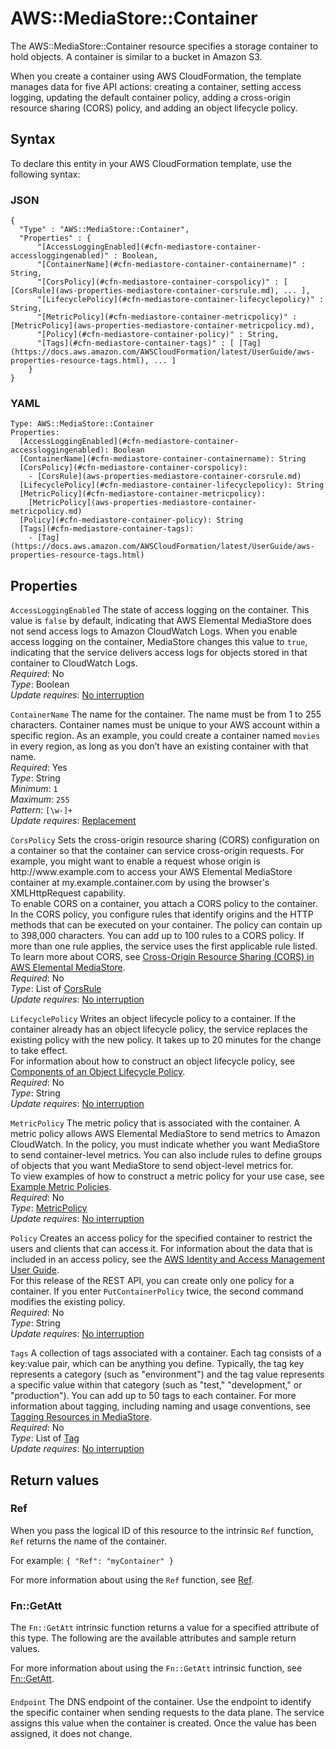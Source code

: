 # AWS::MediaStore::Container<a name="aws-resource-mediastore-container"></a>

The AWS::MediaStore::Container resource specifies a storage container to hold objects\. A container is similar to a bucket in Amazon S3\.

When you create a container using AWS CloudFormation, the template manages data for five API actions: creating a container, setting access logging, updating the default container policy, adding a cross\-origin resource sharing \(CORS\) policy, and adding an object lifecycle policy\.

## Syntax<a name="aws-resource-mediastore-container-syntax"></a>

To declare this entity in your AWS CloudFormation template, use the following syntax:

### JSON<a name="aws-resource-mediastore-container-syntax.json"></a>

```
{
  "Type" : "AWS::MediaStore::Container",
  "Properties" : {
      "[AccessLoggingEnabled](#cfn-mediastore-container-accessloggingenabled)" : Boolean,
      "[ContainerName](#cfn-mediastore-container-containername)" : String,
      "[CorsPolicy](#cfn-mediastore-container-corspolicy)" : [ [CorsRule](aws-properties-mediastore-container-corsrule.md), ... ],
      "[LifecyclePolicy](#cfn-mediastore-container-lifecyclepolicy)" : String,
      "[MetricPolicy](#cfn-mediastore-container-metricpolicy)" : [MetricPolicy](aws-properties-mediastore-container-metricpolicy.md),
      "[Policy](#cfn-mediastore-container-policy)" : String,
      "[Tags](#cfn-mediastore-container-tags)" : [ [Tag](https://docs.aws.amazon.com/AWSCloudFormation/latest/UserGuide/aws-properties-resource-tags.html), ... ]
    }
}
```

### YAML<a name="aws-resource-mediastore-container-syntax.yaml"></a>

```
Type: AWS::MediaStore::Container
Properties: 
  [AccessLoggingEnabled](#cfn-mediastore-container-accessloggingenabled): Boolean
  [ContainerName](#cfn-mediastore-container-containername): String
  [CorsPolicy](#cfn-mediastore-container-corspolicy): 
    - [CorsRule](aws-properties-mediastore-container-corsrule.md)
  [LifecyclePolicy](#cfn-mediastore-container-lifecyclepolicy): String
  [MetricPolicy](#cfn-mediastore-container-metricpolicy): 
    [MetricPolicy](aws-properties-mediastore-container-metricpolicy.md)
  [Policy](#cfn-mediastore-container-policy): String
  [Tags](#cfn-mediastore-container-tags): 
    - [Tag](https://docs.aws.amazon.com/AWSCloudFormation/latest/UserGuide/aws-properties-resource-tags.html)
```

## Properties<a name="aws-resource-mediastore-container-properties"></a>

`AccessLoggingEnabled`  <a name="cfn-mediastore-container-accessloggingenabled"></a>
The state of access logging on the container\. This value is `false` by default, indicating that AWS Elemental MediaStore does not send access logs to Amazon CloudWatch Logs\. When you enable access logging on the container, MediaStore changes this value to `true`, indicating that the service delivers access logs for objects stored in that container to CloudWatch Logs\.  
*Required*: No  
*Type*: Boolean  
*Update requires*: [No interruption](https://docs.aws.amazon.com/AWSCloudFormation/latest/UserGuide/using-cfn-updating-stacks-update-behaviors.html#update-no-interrupt)

`ContainerName`  <a name="cfn-mediastore-container-containername"></a>
The name for the container\. The name must be from 1 to 255 characters\. Container names must be unique to your AWS account within a specific region\. As an example, you could create a container named `movies` in every region, as long as you don’t have an existing container with that name\.  
*Required*: Yes  
*Type*: String  
*Minimum*: `1`  
*Maximum*: `255`  
*Pattern*: `[\w-]+`  
*Update requires*: [Replacement](https://docs.aws.amazon.com/AWSCloudFormation/latest/UserGuide/using-cfn-updating-stacks-update-behaviors.html#update-replacement)

`CorsPolicy`  <a name="cfn-mediastore-container-corspolicy"></a>
Sets the cross\-origin resource sharing \(CORS\) configuration on a container so that the container can service cross\-origin requests\. For example, you might want to enable a request whose origin is http://www\.example\.com to access your AWS Elemental MediaStore container at my\.example\.container\.com by using the browser's XMLHttpRequest capability\.  
To enable CORS on a container, you attach a CORS policy to the container\. In the CORS policy, you configure rules that identify origins and the HTTP methods that can be executed on your container\. The policy can contain up to 398,000 characters\. You can add up to 100 rules to a CORS policy\. If more than one rule applies, the service uses the first applicable rule listed\.  
To learn more about CORS, see [Cross\-Origin Resource Sharing \(CORS\) in AWS Elemental MediaStore](https://docs.aws.amazon.com/mediastore/latest/ug/cors-policy.html)\.  
*Required*: No  
*Type*: List of [CorsRule](aws-properties-mediastore-container-corsrule.md)  
*Update requires*: [No interruption](https://docs.aws.amazon.com/AWSCloudFormation/latest/UserGuide/using-cfn-updating-stacks-update-behaviors.html#update-no-interrupt)

`LifecyclePolicy`  <a name="cfn-mediastore-container-lifecyclepolicy"></a>
Writes an object lifecycle policy to a container\. If the container already has an object lifecycle policy, the service replaces the existing policy with the new policy\. It takes up to 20 minutes for the change to take effect\.  
For information about how to construct an object lifecycle policy, see [Components of an Object Lifecycle Policy](https://docs.aws.amazon.com/mediastore/latest/ug/policies-object-lifecycle-components.html)\.  
*Required*: No  
*Type*: String  
*Update requires*: [No interruption](https://docs.aws.amazon.com/AWSCloudFormation/latest/UserGuide/using-cfn-updating-stacks-update-behaviors.html#update-no-interrupt)

`MetricPolicy`  <a name="cfn-mediastore-container-metricpolicy"></a>
The metric policy that is associated with the container\. A metric policy allows AWS Elemental MediaStore to send metrics to Amazon CloudWatch\. In the policy, you must indicate whether you want MediaStore to send container\-level metrics\. You can also include rules to define groups of objects that you want MediaStore to send object\-level metrics for\.  
To view examples of how to construct a metric policy for your use case, see [Example Metric Policies](https://docs.aws.amazon.com/mediastore/latest/ug/policies-metric-examples.html)\.  
*Required*: No  
*Type*: [MetricPolicy](aws-properties-mediastore-container-metricpolicy.md)  
*Update requires*: [No interruption](https://docs.aws.amazon.com/AWSCloudFormation/latest/UserGuide/using-cfn-updating-stacks-update-behaviors.html#update-no-interrupt)

`Policy`  <a name="cfn-mediastore-container-policy"></a>
Creates an access policy for the specified container to restrict the users and clients that can access it\. For information about the data that is included in an access policy, see the [AWS Identity and Access Management User Guide](https://aws.amazon.com/documentation/iam/)\.  
For this release of the REST API, you can create only one policy for a container\. If you enter `PutContainerPolicy` twice, the second command modifies the existing policy\.   
*Required*: No  
*Type*: String  
*Update requires*: [No interruption](https://docs.aws.amazon.com/AWSCloudFormation/latest/UserGuide/using-cfn-updating-stacks-update-behaviors.html#update-no-interrupt)

`Tags`  <a name="cfn-mediastore-container-tags"></a>
A collection of tags associated with a container\. Each tag consists of a key:value pair, which can be anything you define\. Typically, the tag key represents a category \(such as "environment"\) and the tag value represents a specific value within that category \(such as "test," "development," or "production"\)\. You can add up to 50 tags to each container\. For more information about tagging, including naming and usage conventions, see [Tagging Resources in MediaStore](https://docs.aws.amazon.com/mediastore/latest/ug/tagging.html)\.  
*Required*: No  
*Type*: List of [Tag](https://docs.aws.amazon.com/AWSCloudFormation/latest/UserGuide/aws-properties-resource-tags.html)  
*Update requires*: [No interruption](https://docs.aws.amazon.com/AWSCloudFormation/latest/UserGuide/using-cfn-updating-stacks-update-behaviors.html#update-no-interrupt)

## Return values<a name="aws-resource-mediastore-container-return-values"></a>

### Ref<a name="aws-resource-mediastore-container-return-values-ref"></a>

When you pass the logical ID of this resource to the intrinsic `Ref` function, `Ref` returns the name of the container\.

For example: `{ "Ref": "myContainer" }`

For more information about using the `Ref` function, see [Ref](https://docs.aws.amazon.com/AWSCloudFormation/latest/UserGuide/intrinsic-function-reference-ref.html)\.

### Fn::GetAtt<a name="aws-resource-mediastore-container-return-values-fn--getatt"></a>

The `Fn::GetAtt` intrinsic function returns a value for a specified attribute of this type\. The following are the available attributes and sample return values\.

For more information about using the `Fn::GetAtt` intrinsic function, see [Fn::GetAtt](https://docs.aws.amazon.com/AWSCloudFormation/latest/UserGuide/intrinsic-function-reference-getatt.html)\.

#### <a name="aws-resource-mediastore-container-return-values-fn--getatt-fn--getatt"></a>

`Endpoint`  <a name="Endpoint-fn::getatt"></a>
The DNS endpoint of the container\. Use the endpoint to identify the specific container when sending requests to the data plane\. The service assigns this value when the container is created\. Once the value has been assigned, it does not change\.